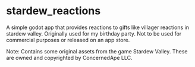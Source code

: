 # stardew_reactions
A simple godot app that provides reactions to gifts like villager reactions in stardew valley. Originally used for my birthday party. Not to be used for commercial purposes or released on an app store.

Note: Contains some original assets from the game Stardew Valley. These are owned and copyrighted by ConcernedApe LLC.
